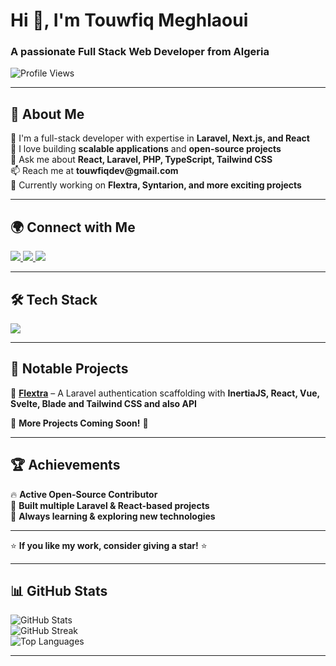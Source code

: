 <h1 align="left">Hi 👋, I'm Touwfiq Meghlaoui</h1>
<h3 align="left">A passionate Full Stack Web Developer from Algeria</h3>

<p align="left">
  <img src="https://komarev.com/ghpvc/?username=tooinfinity&label=Profile%20views&color=0e75b6&style=flat" alt="Profile Views" />
</p>

---

## 🚀 About Me  
<p align="left">
  🚀 I'm a full-stack developer with expertise in <b>Laravel, Next.js, and React</b>  
  <br>🔭 I love building <b>scalable applications</b> and <b>open-source projects</b>  
  <br>💬 Ask me about <b>React, Laravel, PHP, TypeScript, Tailwind CSS</b>  
  <br>📫 Reach me at <b>touwfiqdev@gmail.com</b>  
  <br>🌱 Currently working on <b>Flextra, Syntarion, and more exciting projects</b>  
</p>

---

## 🌍 Connect with Me
<p align="left">
  <a href="https://github.com/TooInfinity" target="_blank">
    <img src="https://img.shields.io/badge/GitHub-%2312100E.svg?&style=for-the-badge&logo=github&logoColor=white" />
  </a>
  <a href="https://x.com/TooInfinityDev" target="_blank">
    <img src="https://img.shields.io/badge/Twitter-%231DA1F2.svg?&style=for-the-badge&logo=twitter&logoColor=white" />
  </a>
  <a href="mailto:touwfiqdev@gmail.com">
    <img src="https://img.shields.io/badge/Email-%23D14836.svg?&style=for-the-badge&logo=gmail&logoColor=white" />
  </a>
</p>

---

## 🛠 Tech Stack
<p align="left">
  <img src="https://skillicons.dev/icons?i=laravel,php,react,nextjs,ts,tailwind,js,git,github,vscode,php,linux" />
</p>

---

## 🎯 Notable Projects  

🔹 **[Flextra](https://github.com/tooinfinity/flextra)** – A Laravel authentication scaffolding with **InertiaJS, React, Vue, Svelte, Blade and Tailwind CSS and also API**

🔹 **More Projects Coming Soon!** 🚀  

---

## 🏆 Achievements  
🔥 **Active Open-Source Contributor**  
🚀 **Built multiple Laravel & React-based projects**  
🎯 **Always learning & exploring new technologies**  

---

⭐ **If you like my work, consider giving a star!** ⭐  

---

## 📊 GitHub Stats  
<p align="left">
  <img src="https://github-readme-stats.vercel.app/api?username=tooinfinity&show_icons=true&theme=radical" alt="GitHub Stats" />
  <br>
  <img src="https://streak-stats.demolab.com?user=tooinfinity&theme=radical" alt="GitHub Streak" />
  <br>
  <img src="https://github-readme-stats.vercel.app/api/top-langs/?username=tooinfinity&layout=compact&theme=radical" alt="Top Languages" />
</p>

---



